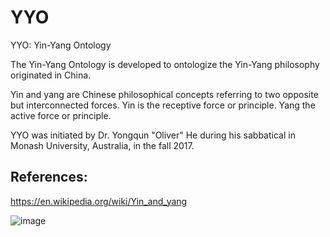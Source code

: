 # YYO
YYO: Yin-Yang Ontology

The Yin-Yang Ontology is developed to ontologize the Yin-Yang philosophy originated in China. 

Yin and yang are Chinese philosophical concepts referring to two opposite but interconnected forces. Yin is the receptive force or principle. Yang the active force or principle. 

YYO was initiated by Dr. Yongqun "Oliver" He during his sabbatical in Monash University, Australia, in the fall 2017.

## References: 

https://en.wikipedia.org/wiki/Yin_and_yang

![image](https://user-images.githubusercontent.com/4697411/198865947-90056adb-4652-494c-8a9a-a780af6560ed.png)

